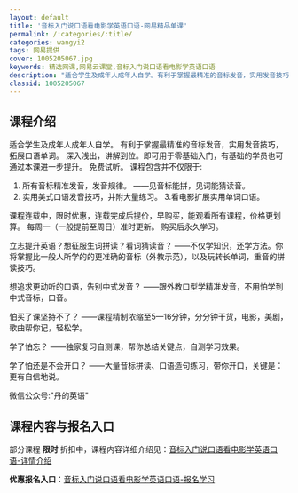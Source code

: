 ```yaml
---
layout: default
title: '音标入门说口语看电影学英语口语-网易精品单课'
permalink: /:categories/:title/
categories: wangyi2
tags: 网易提供
cover: 1005205067.jpg
keywords: 精选网课,网易云课堂,音标入门说口语看电影学英语口语
description: "适合学生及成年人成年人自学。有利于掌握最精准的音标发音，实用发音技巧，拓展口语单词。深入浅出，讲解到位。即可用于零基础入门，有基础的学员也可通过本课进一步提升。免费试听。课程包含并不仅限于:"
classid: 1005205067
---
```


## 课程介绍

适合学生及成年人成年人自学。
有利于掌握最精准的音标发音，实用发音技巧，拓展口语单词。
深入浅出，讲解到位。即可用于零基础入门，有基础的学员也可通过本课进一步提升。
免费试听。
课程包含并不仅限于:
1. 所有音标精准发音，发音规律。
   ——见音标能拼，见词能猜读音。
2. 实用美式口语发音技巧，并附大量练习。
3.看电影扩展实用单词口语。

课程连载中，限时优惠，连载完成后提价，早购买，能观看所有课程，价格更划算。
每周一（一般提前至周日）准时更新。
购买后永久学习。

立志提升英语？想征服生词拼读？看词猜读音？
——不仅学知识，还学方法。你将掌握比一般人所学的的更准确的音标（外教示范），以及玩转长单词，重音的拼读技巧。

想追求更动听的口语，告别中式发音？
——跟外教口型学精准发音，不用怕学到中式音标，口音。

怕买了课坚持不了？
——课程精制浓缩至5—16分钟，分分钟干货，电影，美剧，歌曲帮你记，轻松学。

学了怕忘？
——独家复习自测课，帮你总结关键点，自测学习效果。

学了怕还是不会开口？
——大量音标拼读、口语造句练习，带你开口，关键是：更有自信地说。

微信公众号:"丹的英语"

## 课程内容与报名入口

部分课程 **限时** 折扣中，课程内容详细介绍见：[音标入门说口语看电影学英语口语-详情介绍](https://study.163.com/course/introduction/1005205067.htm?share=1&shareId=1025206652&utm_campaign=share&utm_medium=iphoneShare&utm_source=&utm_u=1025206652)

**优惠报名入口**：[音标入门说口语看电影学英语口语-报名学习](https://study.163.com/course/introduction/1005205067.htm?share=1&shareId=1025206652&utm_campaign=share&utm_medium=iphoneShare&utm_source=&utm_u=1025206652)

